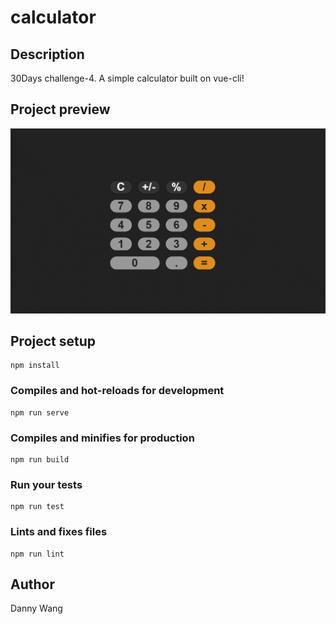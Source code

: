 # calculator

## Description
30Days challenge-4. A simple calculator built on vue-cli!

## Project preview
![gif](https://github.com/windate3411/vue-calculator/blob/master/GIF.gif)

## Project setup
```
npm install
```

### Compiles and hot-reloads for development
```
npm run serve
```

### Compiles and minifies for production
```
npm run build
```

### Run your tests
```
npm run test
```

### Lints and fixes files
```
npm run lint
```

## Author
Danny Wang
